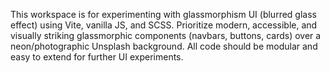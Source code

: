 <!-- Use this file to provide workspace-specific custom instructions to Copilot. For more details, visit https://code.visualstudio.com/docs/copilot/copilot-customization#_use-a-githubcopilotinstructionsmd-file -->

This workspace is for experimenting with glassmorphism UI (blurred glass effect) using Vite, vanilla JS, and SCSS. Prioritize modern, accessible, and visually striking glassmorphic components (navbars, buttons, cards) over a neon/photographic Unsplash background. All code should be modular and easy to extend for further UI experiments.
